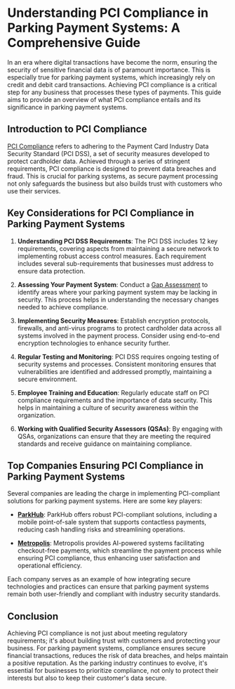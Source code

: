 # Understanding PCI Compliance in Parking Payment Systems: A Comprehensive Guide

In an era where digital transactions have become the norm, ensuring the security of sensitive financial data is of paramount importance. This is especially true for parking payment systems, which increasingly rely on credit and debit card transactions. Achieving PCI compliance is a critical step for any business that processes these types of payments. This guide aims to provide an overview of what PCI compliance entails and its significance in parking payment systems.

## Introduction to PCI Compliance

[PCI Compliance](/dir/pcicompliance_guide) refers to adhering to the Payment Card Industry Data Security Standard (PCI DSS), a set of security measures developed to protect cardholder data. Achieved through a series of stringent requirements, PCI compliance is designed to prevent data breaches and fraud. This is crucial for parking systems, as secure payment processing not only safeguards the business but also builds trust with customers who use their services.

## Key Considerations for PCI Compliance in Parking Payment Systems

1. **Understanding PCI DSS Requirements**: The PCI DSS includes 12 key requirements, covering aspects from maintaining a secure network to implementing robust access control measures. Each requirement includes several sub-requirements that businesses must address to ensure data protection.

2. **Assessing Your Payment System**: Conduct a [Gap Assessment](/dir/pci_gap_assessment) to identify areas where your parking payment system may be lacking in security. This process helps in understanding the necessary changes needed to achieve compliance.

3. **Implementing Security Measures**: Establish encryption protocols, firewalls, and anti-virus programs to protect cardholder data across all systems involved in the payment process. Consider using end-to-end encryption technologies to enhance security further.

4. **Regular Testing and Monitoring**: PCI DSS requires ongoing testing of security systems and processes. Consistent monitoring ensures that vulnerabilities are identified and addressed promptly, maintaining a secure environment.

5. **Employee Training and Education**: Regularly educate staff on PCI compliance requirements and the importance of data security. This helps in maintaining a culture of security awareness within the organization.

6. **Working with Qualified Security Assessors (QSAs)**: By engaging with QSAs, organizations can ensure that they are meeting the required standards and receive guidance on maintaining compliance.

## Top Companies Ensuring PCI Compliance in Parking Payment Systems

Several companies are leading the charge in implementing PCI-compliant solutions for parking payment systems. Here are some key players:

- **[ParkHub](/dir/parkhub)**: ParkHub offers robust PCI-compliant solutions, including a mobile point-of-sale system that supports contactless payments, reducing cash handling risks and streamlining operations.

- **[Metropolis](/dir/metropolis)**: Metropolis provides AI-powered systems facilitating checkout-free payments, which streamline the payment process while ensuring PCI compliance, thus enhancing user satisfaction and operational efficiency.

Each company serves as an example of how integrating secure technologies and practices can ensure that parking payment systems remain both user-friendly and compliant with industry security standards.

## Conclusion

Achieving PCI compliance is not just about meeting regulatory requirements; it's about building trust with customers and protecting your business. For parking payment systems, compliance ensures secure financial transactions, reduces the risk of data breaches, and helps maintain a positive reputation. As the parking industry continues to evolve, it's essential for businesses to prioritize compliance, not only to protect their interests but also to keep their customer's data secure.